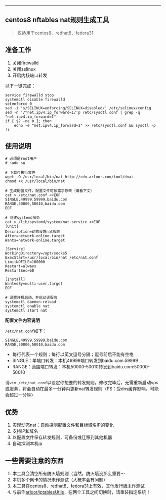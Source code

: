 -----------------------------------------------------------------

## centos8 nftables nat规则生成工具

> 仅适用于centos8、redhat8、fedora31

## 准备工作

1. 关闭firewalld
2. 关闭selinux
3. 开启内核端口转发

以下一键完成：

```$xslt
service firewalld stop
systemctl disable firewalld
setenforce 0
sed -i 's/SELINUX=enforcing/SELINUX=disabled/' /etc/selinux/config  
sed -n '/^net.ipv4.ip_forward=1/'p /etc/sysctl.conf | grep -q "net.ipv4.ip_forward=1"
if [ $? -ne 0 ]; then
    echo -e "net.ipv4.ip_forward=1" >> /etc/sysctl.conf && sysctl -p
fi
```


## 使用说明

```
# 必须是root用户
# sudo su

# 下载可执行文件
wget -O /usr/local/bin/nat http://cdn.arloor.com/tool/dnat
chmod +x /usr/local/bin/nat

# 生成配置文件，配置文件可按需求修改（请看下文）
cat > /etc/nat.conf <<EOF
SINGLE,49999,59999,baidu.com
RANGE,50000,50010,baidu.com
EOF

# 创建systemd服务
cat > /lib/systemd/system/nat.service <<EOF
[Unit]
Description=动态设置nat规则
After=network-online.target
Wants=network-online.target

[Service]
WorkingDirectory=/opt/socks5
ExecStart=/usr/local/bin/nat /etc/nat.conf
LimitNOFILE=100000
Restart=always
RestartSec=60

[Install]
WantedBy=multi-user.target
EOF

# 设置开机启动，并启动该服务
systemctl daemon-reload
systemctl enable nat
systemctl start nat
```

**配置文件内容说明**

`/etc/nat.conf`如下：

```$xslt
SINGLE,49999,59999,baidu.com
RANGE,50000,50010,baidu.com
```

- 每行代表一个规则；每行以英文逗号分隔；逗号前后不能有空格
- SINGLE：单端口转发：本机49999端口转发到baidu.com:59999
- RANGE：范围端口转发：本机50000-50010转发到baidu.com:50000-50010

请`vim /etc/nat.conf`以设定你想要的转发规则。修改完毕后，无需重新启动vps或服务，将会自动在最多一分钟内更新nat转发规则（PS：受dns缓存影响，可能会超过一分钟）


## 优势

1. 实现动态nat：自动探测配置文件和目标域名IP的变化
2. 支持IP和域名
3. 以配置文件保存转发规则，可备份或迁移到其他机器
4. 自动探测本机ip

## 一些需要注意的东西

1. 本工具会清空所有防火墙规则（当然，防火墙没那么重要～
2. 本机多个网卡的情况未作测试（大概率会有问题）
3. 本工具在centos8、redhat8、fedora31上有效，其他发行版未作测试
4. 与前作[arloor/iptablesUtils](https://github.com/arloor/iptablesUtils)，在两个工具之间切换时，请重装指定系统！
